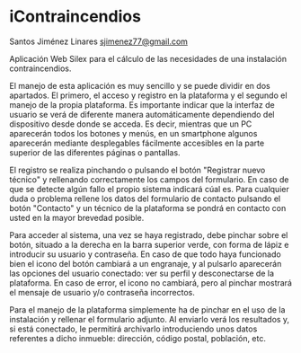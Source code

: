 ﻿iContraincendios
================

Santos Jiménez Linares <sjimenez77@gmail.com>

Aplicación Web Silex para el cálculo de las necesidades de una instalación contraincendios.

El manejo de esta aplicación es muy sencillo y se puede dividir en dos apartados. El primero, el acceso y registro en la plataforma y el segundo el manejo de la propia plataforma. Es importante indicar que la interfaz de usuario se verá de diferente manera automáticamente dependiendo del dispositivo desde donde se acceda. Es decir, mientras que un PC aparecerán todos los botones y menús, en un smartphone algunos aparecerán mediante desplegables fácilmente accesibles en la parte superior de las diferentes páginas o pantallas.

El registro se realiza pinchando o pulsando el botón "Registrar nuevo técnico" y rellenando correctamente los campos del formulario. En caso de que se detecte algún fallo el propio sistema indicará cúal es. Para cualquier duda o problema rellene los datos del formulario de contacto pulsando el botón "Contacto" y un técnico de la plataforma se pondrá en contacto con usted en la mayor brevedad posible.

Para acceder al sistema, una vez se haya registrado, debe pinchar sobre el botón, situado a la derecha en la barra superior verde, con forma de lápiz e introducir su usuario y contraseña. En caso de que todo haya funcionado bien el icono del botón cambiará a un engranaje, y al pulsarlo aparecerán las opciones del usuario conectado: ver su perfil y desconectarse de la plataforma. En caso de error, el icono no cambiará, pero al pinchar mostrará el mensaje de usuario y/o contraseña incorrectos.

Para el manejo de la plataforma simplemente ha de pinchar en el uso de la instalación y rellenar el formulario adjunto. Al enviarlo verá los resultados y, si está conectado, le permitirá archivarlo introduciendo unos datos referentes a dicho inmueble: dirección, código postal, población, etc.
